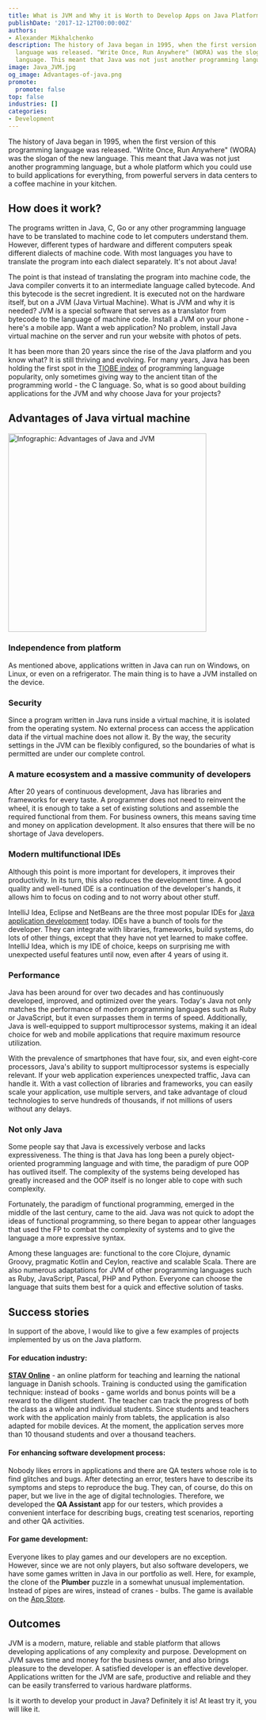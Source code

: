 ```yaml
---
title: What is JVM and Why it is Worth to Develop Apps on Java Platform
publishDate: '2017-12-12T00:00:00Z'
authors:
- Alexander Mikhalchenko
description: The history of Java began in 1995, when the first version of this programming
  language was released. "Write Once, Run Anywhere" (WORA) was the slogan of the new
  language. This meant that Java was not just another programming language.
image: Java_JVM.jpg
og_image: Advantages-of-java.png
promote:
  promote: false
top: false
industries: []
categories:
- Development
---
```

<script type="application/ld+json">
{
 "@context": "https://schema.org",
 "@type": "Article",
 "author": "Anadea",
 "name": "What is JVM and Why it is Worth to Develop Apps on Java Platform"
}
</script>

The history of Java began in 1995, when the first version of this programming language was released. "Write Once, Run Anywhere" (WORA) was the slogan of the new language. This meant that Java was not just another programming language, but a whole platform which you could use to build applications for everything, from powerful servers in data centers to a coffee machine in your kitchen.

## How does it work? 

The programs written in Java, C, Go or any other programming language have to be translated to machine code to let computers understand them. However, different types of hardware and different computers speak different dialects of machine code. With most languages you have to translate the program into each dialect separately. It's not about Java! 

The point is that instead of translating the program into machine code, the Java compiler converts it to an intermediate language called bytecode. And this bytecode is the secret ingredient. It is executed not on the hardware itself, but on a JVM (Java Virtual Machine). What is JVM and why it is needed? JVM is a special software that serves as a translator from bytecode to the language of machine code. Install a JVM on your phone - here's a mobile app. Want a web application? No problem, install Java virtual machine on the server and run your website with photos of pets.

It has been more than 20 years since the rise of the Java platform and you know what? It is still thriving and evolving. For many years, Java has been holding the first spot in the <a href="https://www.tiobe.com/tiobe-index/" rel="nofollow" target="_blank">TIOBE index</a> of programming language popularity, only sometimes giving way to the ancient titan of the programming world - the C language. So, what is so good about building applications for the JVM and why choose Java for your projects?

## Advantages of Java virtual machine

<img src="Advantages_of_java.png" alt="Infographic: Advantages of Java and JVM" width='400' class="float-right">

### Independence from platform 

As mentioned above, applications written in Java can run on Windows, on Linux, or even on a refrigerator. The main thing is to have a JVM installed on the device.

### Security

Since a program written in Java runs inside a virtual machine, it is isolated from the operating system. No external process can access the application data if the virtual machine does not allow it. By the way, the security settings in the JVM can be flexibly configured, so the boundaries of what is permitted are under our complete control.

### A mature ecosystem and a massive community of developers

After 20 years of continuous development, Java has libraries and frameworks for every taste. A programmer does not need to reinvent the wheel, it is enough to take a set of existing solutions and assemble the required functional from them. For business owners, this means saving time and money on application development. It also ensures that there will be no shortage of Java developers.

### Modern multifunctional IDEs

Although this point is more important for developers, it improves their productivity. In its turn, this also reduces the development time. A good quality and well-tuned IDE is a continuation of the developer's hands, it allows him to focus on coding and to not worry about other stuff.

IntelliJ Idea, Eclipse and NetBeans are the three most popular IDEs for [Java application development](https://anadea.info/services/web-development/java) today. IDEs have a bunch of tools for the developer. They can integrate with libraries, frameworks, build systems, do lots of other things, except that they have not yet learned to make coffee. IntelliJ Idea, which is my IDE of choice, keeps on surprising me with unexpected useful features until now, even after 4 years of using it.

### Performance

Java has been around for over two decades and has continuously developed, improved, and optimized over the years. Today's Java not only matches the performance of modern programming languages such as Ruby or JavaScript, but it even surpasses them in terms of speed. Additionally, Java is well-equipped to support multiprocessor systems, making it an ideal choice for web and mobile applications that require maximum resource utilization.

With the prevalence of smartphones that have four, six, and even eight-core processors, Java's ability to support multiprocessor systems is especially relevant. If your web application experiences unexpected traffic, Java can handle it. With a vast collection of libraries and frameworks, you can easily scale your application, use multiple servers, and take advantage of cloud technologies to serve hundreds of thousands, if not millions of users without any delays.

### Not only Java

Some people say that Java is excessively verbose and lacks expressiveness. The thing is that Java has long been a purely object-oriented programming language and with time, the paradigm of pure OOP has outlived itself. The complexity of the systems being developed has greatly increased and the OOP itself is no longer able to cope with such complexity.

Fortunately, the paradigm of functional programming, emerged in the middle of the last century, came to the aid. Java was not quick to adopt the ideas of functional programming, so there began to appear other languages that used the FP to combat the complexity of systems and to give the language a more expressive syntax.

Among these languages are: functional to the core Clojure, dynamic Groovy, pragmatic Kotlin and Ceylon, reactive and scalable Scala. There are also numerous adaptations for JVM of other programming languages such as Ruby, JavaScript, Pascal, PHP and Python. Everyone can choose the language that suits them best for a quick and effective solution of tasks.

## Success stories

In support of the above, I would like to give a few examples of projects implemented by us on the Java platform.

#### For education industry: 

**[STAV Online](https://anadea.info/projects/stav-online)** - an online platform for teaching and learning the national language in Danish schools. Training is conducted using the gamification technique: instead of books - game worlds and bonus points will be a reward to the diligent student. The teacher can track the progress of both the class as a whole and individual students. Since students and teachers work with the application mainly from tablets, the application is also adapted for mobile devices. At the moment, the application serves more than 10 thousand students and over a thousand teachers.

#### For enhancing software development process:

Nobody likes errors in applications and there are QA testers whose role is to find glitches and bugs. After detecting an error, testers have to describe its symptoms and steps to reproduce the bug. They can, of course, do this on paper, but we live in the age of digital technologies. Therefore, we developed the **QA Assistant** app for our testers, which provides a convenient interface for describing bugs, creating test scenarios, reporting and other QA activities.

#### For game development:

Everyone likes to play games and our developers are no exception. However, since we are not only players, but also software developers, we have some games written in Java in our portfolio as well. Here, for example, the clone of the **Plumber** puzzle in a somewhat unusual implementation. Instead of pipes are wires, instead of cranes - bulbs. The game is available on the <a href="https://itunes.apple.com/app/bulb-fiction/id973146040?mt=8" rel="nofollow" target="_blank">App Store</a>.

## Outcomes

JVM is a modern, mature, reliable and stable platform that allows developing applications of any complexity and purpose. Development on JVM saves time and money for the business owner, and also brings pleasure to the developer. A satisfied developer is an effective developer. Applications written for the JVM are safe, productive and reliable and they can be easily transferred to various hardware platforms. 

Is it worth to develop your product in Java? Definitely it is! At least try it, you will like it.
